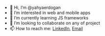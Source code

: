 - 👋 Hi, I’m @yahyaerdogan
- 👀 I’m interested in web and mobile apps
- 🌱 I’m currently learning JS frameworks
- 💞️ I’m looking to collaborate on any of project
- 📫 How to reach me: [LinkedIn](https://www.linkedin.com/in/yahyaerdogan), <a href="yahyaerdogan1199@gmail.com">Email</a> 

<!---
yahyaerdogan/yahyaerdogan is a ✨ special ✨ repository because its `README.md` (this file) appears on your GitHub profile.
You can click the Preview link to take a look at your changes.
--->
